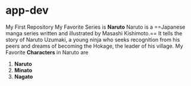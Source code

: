 # app-dev
My First Repository
 My Favorite Series is **Naruto**
Naruto is a ==Japanese manga series written and illustrated by Masashi Kishimoto.== It tells the story of Naruto Uzumaki, a young ninja who seeks recognition from his peers and dreams of becoming the Hokage, the leader of his village.
My Favorite **Characters** in Naruto are 
1. **Naruto**
2. **Minato**
3. **Nagato**
